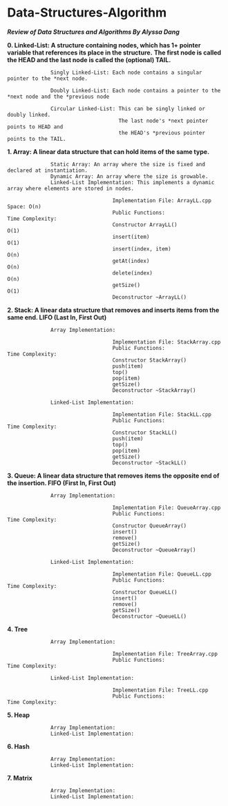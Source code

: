 # Data-Structures-Algorithm
***Review of Data Structures and Algorithms By Alyssa Dang***


**0. Linked-List:   A structure containing nodes, which has 1+ pointer variable that references its place in the structure.**
                  **The first node is called the HEAD and the last node is called the (optional) TAIL.**

                  Singly Linked-List: Each node contains a singular pointer to the *next node.

                  Doubly Linked-List: Each node contains a pointer to the *next node and the *previous node

                  Circular Linked-List: This can be singly linked or doubly linked. 
                                        The last node's *next pointer points to HEAD and 
                                        the HEAD's *previous pointer points to the TAIL.

**1. Array: A linear data structure that can hold items of the same type.**

                  Static Array: An array where the size is fixed and declared at instantiation.
                  Dynamic Array: An array where the size is growable.
                  Linked-List Implementation: This implements a dynamic array where elements are stored in nodes.
                  
                                      Implementation File: ArrayLL.cpp                Space: O(n)
                                      Public Functions:                               Time Complexity:
                                      Constructor ArrayLL()                           O(1)
                                      insert(item)                                    O(1)
                                      insert(index, item)                             O(n)
                                      getAt(index)                                    O(n)
                                      delete(index)                                   O(n)
                                      getSize()                                       O(1)
                                      Deconstructor ~ArrayLL()

**2. Stack: A linear data structure that removes and inserts items from the same end. LIFO (Last In, First Out)**

                  Array Implementation:
                  
                                      Implementation File: StackArray.cpp
                                      Public Functions:                               Time Complexity:
                                      Constructor StackArray()
                                      push(item)
                                      top()
                                      pop(item)
                                      getSize()
                                      Deconstructor ~StackArray()
                                      
                  Linked-List Implementation:
                  
                                      Implementation File: StackLL.cpp
                                      Public Functions:                               Time Complexity:
                                      Constructor StackLL()
                                      push(item)
                                      top()
                                      pop(item)
                                      getSize()
                                      Deconstructor ~StackLL()
                                      
**3. Queue: A linear data structure that removes items the opposite end of the insertion. FIFO (First In, First Out)**

                  Array Implementation:
                  
                                      Implementation File: QueueArray.cpp
                                      Public Functions:                               Time Complexity:
                                      Constructor QueueArray()
                                      insert()
                                      remove()
                                      getSize()
                                      Deconstructor ~QueueArray()
                                      
                  Linked-List Implementation:
                  
                                      Implementation File: QueueLL.cpp
                                      Public Functions:                               Time Complexity:
                                      Constructor QueueLL()
                                      insert()
                                      remove()
                                      getSize()
                                      Deconstructor ~QueueLL()
                                      
**4. Tree**

                  Array Implementation:
                  
                                      Implementation File: TreeArray.cpp
                                      Public Functions:                               Time Complexity:

                  Linked-List Implementation:
                  
                                      Implementation File: TreeLL.cpp
                                      Public Functions:                               Time Complexity:
                                      
**5. Heap**

                  Array Implementation:
                  Linked-List Implementation:
            
**6. Hash**

                  Array Implementation:
                  Linked-List Implementation:
            
**7. Matrix**

                  Array Implementation:
                  Linked-List Implementation:
